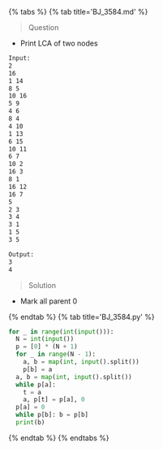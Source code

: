 {% tabs %}
{% tab title='BJ_3584.md' %}

> Question

* Print LCA of two nodes

```txt
Input:
2
16
1 14
8 5
10 16
5 9
4 6
8 4
4 10
1 13
6 15
10 11
6 7
10 2
16 3
8 1
16 12
16 7
5
2 3
3 4
3 1
1 5
3 5

Output:
3
4
```

> Solution

* Mark all parent 0

{% endtab %}
{% tab title='BJ_3584.py' %}

```py
for _ in range(int(input())):
  N = int(input())
  p = [0] * (N + 1)
  for _ in range(N - 1):
    a, b = map(int, input().split())
    p[b] = a
  a, b = map(int, input().split())
  while p[a]:
    t = a
    a, p[t] = p[a], 0
  p[a] = 0
  while p[b]: b = p[b]
  print(b)
```

{% endtab %}
{% endtabs %}

